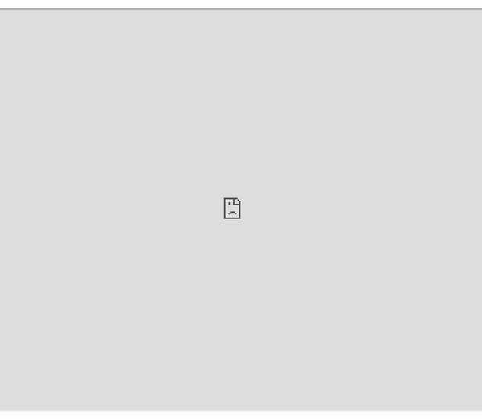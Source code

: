 <iframe src="http://192.168.0.251:7001/" width="200%" height="800px" style="margin-left: -50%;" frameborder="1" scrolling="no"> </iframe>
